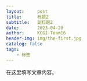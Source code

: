 ```yaml
---
layout:     post
title:      标题2
subtitle:   副标题2
date:       2023-04-20
author:     KCGI-Team16
header-img: img/the-first.jpg
catalog: false
tags:
    - 标签
---
```



在这里填写文章内容。
